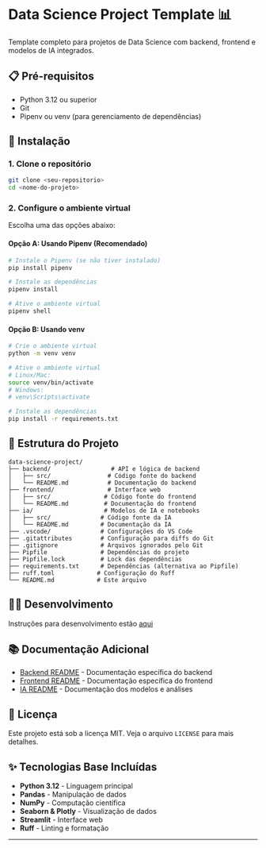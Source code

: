 # Data Science Project Template 📊

Template completo para projetos de Data Science com backend, frontend e modelos de IA integrados.

## 📋 Pré-requisitos

- Python 3.12 ou superior
- Git
- Pipenv ou venv (para gerenciamento de dependências)

## 🔧 Instalação

### 1. Clone o repositório

```bash
git clone <seu-repositorio>
cd <nome-do-projeto>
```

### 2. Configure o ambiente virtual

Escolha uma das opções abaixo:

#### Opção A: Usando Pipenv (Recomendado)

```bash
# Instale o Pipenv (se não tiver instalado)
pip install pipenv

# Instale as dependências
pipenv install

# Ative o ambiente virtual
pipenv shell
```

#### Opção B: Usando venv

```bash
# Crie o ambiente virtual
python -m venv venv

# Ative o ambiente virtual
# Linux/Mac:
source venv/bin/activate
# Windows:
# venv\Scripts\activate

# Instale as dependências
pip install -r requirements.txt
```

## 📁 Estrutura do Projeto

```text
data-science-project/
├── backend/                 # API e lógica de backend
│   ├── src/                # Código fonte do backend
│   └── README.md           # Documentação do backend
├── frontend/               # Interface web
│   ├── src/               # Código fonte do frontend
│   └── README.md          # Documentação do frontend
├── ia/                    # Modelos de IA e notebooks
│   ├── src/              # Código fonte da IA
│   └── README.md         # Documentação da IA
├── .vscode/              # Configurações do VS Code
├── .gitattributes        # Configuração para diffs do Git
├── .gitignore            # Arquivos ignorados pelo Git
├── Pipfile               # Dependências do projeto
├── Pipfile.lock          # Lock das dependências
├── requirements.txt      # Dependências (alternativa ao Pipfile)
├── ruff.toml            # Configuração do Ruff
└── README.md            # Este arquivo
```

## 👨‍💻 Desenvolvimento

Instruções para desenvolvimento estão [aqui](./DEV.md)

## 📚 Documentação Adicional

- [Backend README](./backend/src/README.md) - Documentação específica do backend
- [Frontend README](./frontend/src/README.md) - Documentação específica do frontend  
- [IA README](./ia/src/README.md) - Documentação dos modelos e análises

## 📄 Licença

Este projeto está sob a licença MIT. Veja o arquivo `LICENSE` para mais detalhes.

## ✨ Tecnologias Base Incluídas

- **Python 3.12** - Linguagem principal
- **Pandas** - Manipulação de dados
- **NumPy** - Computação científica
- **Seaborn & Plotly** - Visualização de dados
- **Streamlit** - Interface web
- **Ruff** - Linting e formatação

---